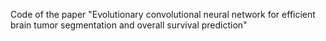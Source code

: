 Code of the paper "Evolutionary convolutional neural network for efficient brain tumor segmentation and overall survival prediction"
